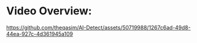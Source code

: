 # Video Overview: 



https://github.com/theqasim/AI-Detect/assets/50719988/1267c6ad-49d8-44ea-927c-4d361945a109

